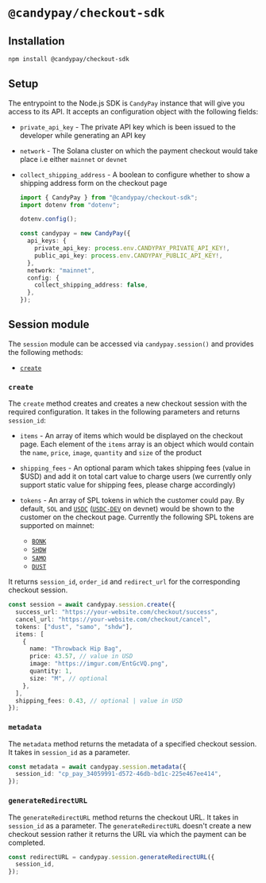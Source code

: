 # `@candypay/checkout-sdk`

## Installation

```bash
npm install @candypay/checkout-sdk
```

## Setup

The entrypoint to the Node.js SDK is `CandyPay` instance that will give you access to its API. It accepts an configuration object with the following fields:

- `private_api_key` - The private API key which is been issued to the developer while generating an API key
- `network` - The Solana cluster on which the payment checkout would take place i.e either `mainnet` or `devnet`
- `collect_shipping_address` - A boolean to configure whether to show a shipping address form on the checkout page

  ```ts
  import { CandyPay } from "@candypay/checkout-sdk";
  import dotenv from "dotenv";

  dotenv.config();

  const candypay = new CandyPay({
    api_keys: {
      private_api_key: process.env.CANDYPAY_PRIVATE_API_KEY!,
      public_api_key: process.env.CANDYPAY_PUBLIC_API_KEY!,
    },
    network: "mainnet",
    config: {
      collect_shipping_address: false,
    },
  });
  ```

## Session module

The `session` module can be accessed via `candypay.session()` and provides the following methods:

- [`create`](#create)

### `create`

The `create` method creates and creates a new checkout session with the required configuration. It takes in the following parameters and returns `session_id`:

- `items` - An array of items which would be displayed on the checkout page. Each element of the `items` array is an object which would contain the `name`, `price`, `image`, `quantity` and `size` of the product
- `shipping_fees` - An optional param which takes shipping fees (value in $USD) and add it on total cart value to charge users (we currently only support static value for shipping fees, please charge accordingly)
- `tokens` - An array of SPL tokens in which the customer could pay. By default, `SOL` and [`USDC`](https://explorer.solana.com/address/EPjFWdd5AufqSSqeM2qN1xzybapC8G4wEGGkZwyTDt1v) ([`USDC-DEV`](https://explorer.solana.com/address/Gh9ZwEmdLJ8DscKNTkTqPbNwLNNBjuSzaG9Vp2KGtKJr?cluster=devnet) on devnet) would be shown to the customer on the checkout page. Currently the following SPL tokens are supported on mainnet:

  - [`BONK`](https://explorer.solana.com/address/DezXAZ8z7PnrnRJjz3wXBoRgixCa6xjnB7YaB1pPB263)
  - [`SHDW`](https://explorer.solana.com/address/SHDWyBxihqiCj6YekG2GUr7wqKLeLAMK1gHZck9pL6y)
  - [`SAMO`](https://explorer.solana.com/address/7xKXtg2CW87d97TXJSDpbD5jBkheTqA83TZRuJosgAsU)
  - [`DUST`](https://explorer.solana.com/address/DUSTcnwRpZjhds1tLY2NpcvVTmKL6JJERD9T274LcqCr)

It returns `session_id`, `order_id` and `redirect_url` for the corresponding checkout session.

```ts
const session = await candypay.session.create({
  success_url: "https://your-website.com/checkout/success",
  cancel_url: "https://your-website.com/checkout/cancel",
  tokens: ["dust", "samo", "shdw"],
  items: [
    {
      name: "Throwback Hip Bag",
      price: 43.57, // value in USD
      image: "https://imgur.com/EntGcVQ.png",
      quantity: 1,
      size: "M", // optional
    },
  ],
  shipping_fees: 0.43, // optional | value in USD
});
```

### `metadata`

The `metadata` method returns the metadata of a specified checkout session. It takes in `session_id` as a parameter.

```ts
const metadata = await candypay.session.metadata({
  session_id: "cp_pay_34059991-d572-46db-bd1c-225e467ee414",
});
```

### `generateRedirectURL`

The `generateRedirectURL` method returns the checkout URL. It takes in `session_id` as a parameter. The `generateRedirectURL` doesn't create a new checkout session rather it returns the URL via which the payment can be completed.

```ts
const redirectURL = candypay.session.generateRedirectURL({
  session_id,
});
```
